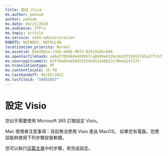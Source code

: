 ```yaml
---
title: 設定 Visio
ms.author: pebaum
author: pebaum
ms.date: 04/21/2020
ms.audience: ITPro
ms.topic: article
ms.service: o365-administration
ROBOTS: NOINDEX, NOFOLLOW
localization_priority: Normal
ms.assetid: 0162885a-13d5-4400-9972-935c9186c608
ms.openlocfilehash: ae6af789d4de4d99b7ca0699e012bcbb2d715651765a17fcb7f16b91084acb04
ms.sourcegitcommit: b5f7da89a650d2915dc652449623c78be6247175
ms.translationtype: MT
ms.contentlocale: zh-TW
ms.lasthandoff: 08/05/2021
ms.locfileid: "54051657"
---
```

# <a name="setting-up-visio"></a>設定 Visio

您似乎需要使用 Microsoft 365 訂閱設定 Visio。
  
Mac 使用者注意事項：目前無法使用 Visio 產品 MacOS。 如果您有電腦，您應該能夠使用下列步驟安裝軟體。
  
您可以執行[這篇文章](https://support.office.com/article/f98f21e3-aa02-4827-9167-ddab5b025710.aspx)中的步驟，來完成設定。 
  

